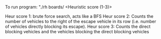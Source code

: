 To run program: "./rh boards/<choose board> <Heuristic score (1-3)>

Heur score 1: brute force search, acts like a BFS
Heur score 2: Counts the number of vehicles to the right of the escape vehicle in its row 
    (i.e. number of vehicles directly blocking its escape).
Heur score 3: Counts the direct blocking vehicles and the vehicles blocking the direct blocking vehicles
